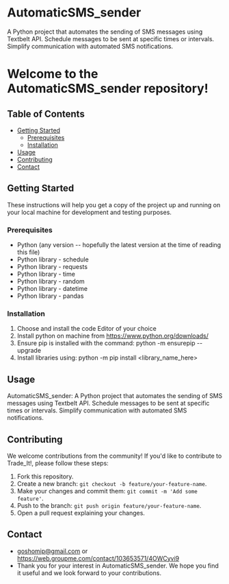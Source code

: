 # AutomaticSMS_sender
A Python project that automates the sending of SMS messages using Textbelt API. Schedule messages to be sent at specific times or intervals. Simplify communication with automated SMS notifications.

# Welcome to the AutomaticSMS_sender repository!

## Table of Contents

- [Getting Started](#getting-started)
  - [Prerequisites](#prerequisites)
  - [Installation](#installation)
- [Usage](#usage)
- [Contributing](#contributing)
- [Contact](#contact)

## Getting Started

These instructions will help you get a copy of the project up and running on your local machine for development and testing purposes.

### Prerequisites

- Python (any version -- hopefully the latest version at the time of reading this file)
- Python library - schedule
- Python library - requests
- Python library - time
- Python library - random
- Python library - datetime
- Python library - pandas 
  
### Installation

1. Choose and install the code Editor of your choice
2. Install python on machine from https://www.python.org/downloads/
3. Ensure pip is installed with the command: python -m ensurepip --upgrade
4. Install libraries using: python -m pip install <library_name_here>

## Usage

AutomaticSMS_sender: A Python project that automates the sending of SMS messages using Textbelt API. Schedule messages to be sent at specific times or intervals. Simplify communication with automated SMS notifications.

## Contributing

We welcome contributions from the community! If you'd like to contribute to Trade_It!, please follow these steps:

1. Fork this repository.
2. Create a new branch: `git checkout -b feature/your-feature-name`.
3. Make your changes and commit them: `git commit -m 'Add some feature'`.
4. Push to the branch: `git push origin feature/your-feature-name`.
5. Open a pull request explaining your changes.

## Contact
- goshomip@gmail.com or https://web.groupme.com/contact/103653571/4OWCyvi9
- Thank you for your interest in AutomaticSMS_sender. We hope you find it useful and we look forward to your contributions.
